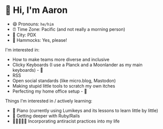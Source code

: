 # 👋 Hi, I'm Aaron

- 😄 Pronouns: `he/him`
- ⏰ Time Zone: Pacific (and not really a morning person)
- 🌉 City: PDX
- 🦥 Hammocks: Yes, please!

I'm interested in:

- How to make teams more diverse and inclusive
- Clicky Keyboards (I use a Planck and a Moonlander as my main keyboards) - 💸
- RSS
- Open social standards (like micro.blog, Mastodon)
- Making stupid little tools to scratch my own itches
- Perfecting my home office setup - 💸

Things I'm interested in / actively learning:

- 🎹 Piano (currently using Lumikeys and its lessons to learn little by little)
- 💎 Getting deeper with Ruby/Rails
- 🧑🏻‍🤝‍🧑🏾 Incorporating antiracist practices into my life
